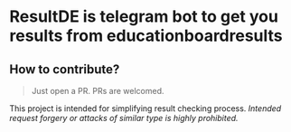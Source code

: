 # ResultDE is telegram bot to get you results from educationboardresults

## How to contribute?
> Just open a PR. PRs are welcomed.

This project is intended for simplifying result checking process. 
*Intended request forgery or attacks of similar type is highly prohibited.*
